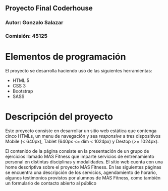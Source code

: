 ## Proyecto Final Coderhouse
### Autor: Gonzalo Salazar
### Comisión: 45125

# Elementos de programación
El proyecto se desarrolla haciendo uso de las siguientes herramientas:
- HTML 5
- CSS 3
- Bootstrap 
- SASS

# Descripción del proyecto
Este proyecto consiste en desarrollar un sitio web estática que contenga cinco HTMLs, un menu de navegación y sea _responsive_ a tres dispositivos Mobile (< 640px), Tablet (640px <= dim < 1024px) y Destop (>= 1024px).

El contenido de la página consiste en la presentación de un grupo de ejercicios llamado MAS Fitness que imparte servicios de entrenamiento personal en distintas disciplinas y modalidades. El sitio web cuenta con una home descriptiva sobre el proyecto MAS Fitness. En las siguientes páginas se encuentra una descripción de los servicios, agendamiento de horario, algunos testimonios provistos por alumnos de MAS Fitness, como también un formulario de contacto abierto al público

